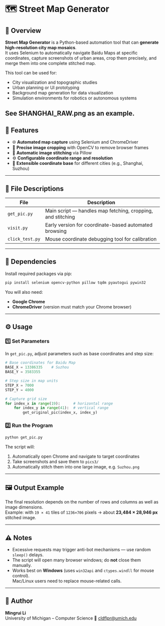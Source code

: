 # 🗺️ Street Map Generator

## 📖 Overview
**Street Map Generator** is a Python-based automation tool that can **generate high-resolution city map mosaics**.  
It uses Selenium to automatically navigate Baidu Maps at specific coordinates, capture screenshots of urban areas, crop them precisely, and merge them into one complete stitched map.

This tool can be used for:
- City visualization and topographic studies  
- Urban planning or UI prototyping  
- Background map generation for data visualization  
- Simulation environments for robotics or autonomous systems  

See SHANGHAI_RAW.png as an example.
---

## 🧩 Features
- 🌐 **Automated map capture** using Selenium and ChromeDriver  
- 📸 **Precise image cropping** with OpenCV to remove browser frames  
- 🧱 **Automatic image stitching** via Pillow  
- ⚙️ **Configurable coordinate range and resolution**  
- 🧮 **Extensible coordinate base** for different cities (e.g., Shanghai, Suzhou)  

---

## 🧠 File Descriptions

| File | Description |
|------|--------------|
| `get_pic.py` | Main script — handles map fetching, cropping, and stitching |
| `visit.py` | Early version for coordinate-based automated browsing |
| `click_test.py` | Mouse coordinate debugging tool for calibration |

---

## 🧰 Dependencies

Install required packages via pip:

```bash
pip install selenium opencv-python pillow tqdm pyautogui pywin32
```

You will also need:
- **Google Chrome**
- **ChromeDriver** (version must match your Chrome browser)

---

## ⚙️ Usage

### 1️⃣ Set Parameters
In `get_pic.py`, adjust parameters such as base coordinates and step size:

```python
# Base coordinates for Baidu Map
BASE_X = 13386335    # Suzhou
BASE_Y = 3583355

# Step size in map units
STEP_X = 7000
STEP_Y = 4000

# Capture grid size
for index_x in range(19):      # horizontal range
    for index_y in range(41):  # vertical range
        get_original_pic(index_x, index_y)
```

### 2️⃣ Run the Program

```bash
python get_pic.py
```

The script will:
1. Automatically open Chrome and navigate to target coordinates  
2. Take screenshots and save them to `pics3/`  
3. Automatically stitch them into one large image, e.g. `Suzhou.png`  

---

## 🖼️ Output Example
The final resolution depends on the number of rows and columns as well as image dimensions.  
Example: with `19 × 41` tiles of `1236×706` pixels → about **23,484 × 28,946 px** stitched image.

---

## ⚠️ Notes
- Excessive requests may trigger anti-bot mechanisms — use random `sleep()` delays.  
- The script will open many browser windows; do **not** close them manually.  
- Works best on **Windows** (uses `win32api` and `ctypes.windll` for mouse control).  
  Mac/Linux users need to replace mouse-related calls.

---


## 👤 Author
**Mingrui Li**  
University of Michigan – Computer Science
📧 cldflpr@umich.edu
